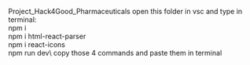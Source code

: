 Project_Hack4Good_Pharmaceuticals open this folder in vsc and type in terminal:\
npm i\
npm i html-react-parser\
npm i react-icons\
npm run dev\\
copy those 4 commands and paste them in terminal
